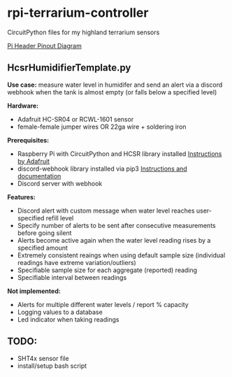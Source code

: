 # rpi-terrarium-controller
CircuitPython files for my highland terrarium sensors

[Pi Header Pinout Diagram](https://i.stack.imgur.com/JtpG7.png)

## HcsrHumidifierTemplate.py

**Use case:** measure water level in humidifer and send an alert via a discord webhook when the tank is almost empty (or falls below a specified level)

**Hardware:** 
- Adafruit HC-SR04 or RCWL-1601 sensor
- female-female jumper wires OR 22ga wire + soldering iron

**Prerequisites:** 
- Raspberry Pi with CircuitPython and HCSR library installed [Instructions by Adafruit](https://learn.adafruit.com/circuitpython-on-raspberrypi-linux/installing-circuitpython-on-raspberry-pi)
- discord-webhook library installed via pip3 [Instructions and documentation](https://opensourcelibs.com/lib/python-discord-webhook)
- Discord server with webhook

**Features:** 
- Discord alert with custom message when water level reaches user-specified refill level
- Specify number of alerts to be sent after consecutive measurements before going silent
- Alerts become active again when the water level reading rises by a specified amount
- Extremely consistent reaings when using default sample size (individual readings have extreme variation/outliers)
- Specifiable sample size for each aggregate (reported) reading
- Specifiable interval between readings

**Not implemented:**
- Alerts for multiple different water levels / report % capacity
- Logging values to a database
- Led indicator when taking readings

## TODO:
- SHT4x sensor file
- install/setup bash script
